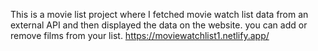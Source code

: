 This is a movie list project where I fetched movie watch list data from an external API and then displayed the data on the website. you can add or remove films from your list.                                                            https://moviewatchlist1.netlify.app/      
 

